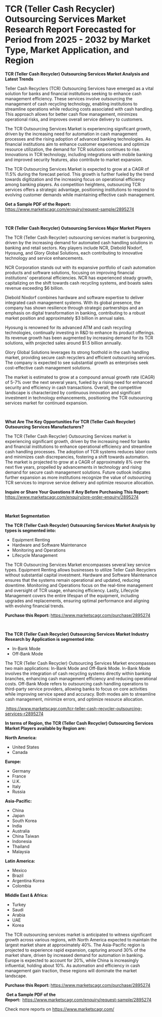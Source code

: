 <p><h1>TCR (Teller Cash Recycler) Outsourcing Services Market Research Report Forecasted for Period from 2025 -  2032 by Market Type, Market Application, and Region</h1></p><p><strong>TCR (Teller Cash Recycler) Outsourcing Services Market Analysis and Latest Trends</strong></p>
<p><p>Teller Cash Recyclers (TCR) Outsourcing Services have emerged as a vital solution for banks and financial institutions seeking to enhance cash management efficiency. These services involve outsourcing the management of cash recycling technology, enabling institutions to streamline operations while reducing costs associated with cash handling. This approach allows for better cash flow management, minimizes operational risks, and improves overall service delivery to customers.</p><p>The TCR Outsourcing Services Market is experiencing significant growth, driven by the increasing need for automation in cash management processes and the rising adoption of advanced banking technologies. As financial institutions aim to enhance customer experiences and optimize resource utilization, the demand for TCR solutions continues to rise. Innovations in TCR technology, including integrations with mobile banking and improved security features, also contribute to market expansion. </p><p>The TCR Outsourcing Services Market is expected to grow at a CAGR of 11.5% during the forecast period. This growth is further fueled by the trend towards digitization and the increasing focus on operational efficiency among banking players. As competition heightens, outsourcing TCR services offers a strategic advantage, positioning institutions to respond to evolving customer demands while maintaining effective cash management.</p></p>
<p><strong>Get a Sample PDF of the Report:&nbsp;</strong> <a href="https://www.marketscagr.com/enquiry/request-sample/2895274?utm_campaign=3447&utm_medium=2&utm_source=Github&utm_content=ia&utm_term=15032025&utm_id=tcr-teller-cash-recycler-outsourcing-services">https://www.marketscagr.com/enquiry/request-sample/2895274</a></p>
<p>&nbsp;</p>
<p><strong>TCR (Teller Cash Recycler) Outsourcing Services Major Market Players</strong></p>
<p><p>The TCR (Teller Cash Recycler) outsourcing services market is burgeoning, driven by the increasing demand for automated cash handling solutions in banking and retail sectors. Key players include NCR, Diebold Nixdorf, Hyosung, and Glory Global Solutions, each contributing to innovative technology and service enhancements.</p><p>NCR Corporation stands out with its expansive portfolio of cash automation products and software solutions, focusing on improving financial institutions' operational efficiencies. NCR has experienced steady growth, capitalizing on the shift towards cash recycling systems, and boasts sales revenue exceeding $6 billion.</p><p>Diebold Nixdorf combines hardware and software expertise to deliver integrated cash management systems. With its global presence, the company has shown resilience through strategic partnerships and an emphasis on digital transformation in banking, contributing to a robust market position and approximately $3 billion in annual sales.</p><p>Hyosung is renowned for its advanced ATM and cash recycling technologies, continually investing in R&D to enhance its product offerings. Its revenue growth has been augmented by increasing demand for its TCR solutions, with projected sales around $1.5 billion annually.</p><p>Glory Global Solutions leverages its strong foothold in the cash handling market, providing secure cash recyclers and efficient outsourcing services. The company is expected to see substantial growth as enterprises seek cost-effective cash management solutions.</p><p>The market is estimated to grow at a compound annual growth rate (CAGR) of 5-7% over the next several years, fueled by a rising need for enhanced security and efficiency in cash transactions. Overall, the competitive landscape is characterized by continuous innovation and significant investment in technology enhancements, positioning the TCR outsourcing services market for continued expansion.</p></p>
<p>&nbsp;</p>
<p><strong>What Are The Key Opportunities For TCR (Teller Cash Recycler) Outsourcing Services Manufacturers?</strong></p>
<p><p>The TCR (Teller Cash Recycler) Outsourcing Services market is experiencing significant growth, driven by the increasing need for banks and financial institutions to enhance operational efficiency and streamline cash handling processes. The adoption of TCR systems reduces labor costs and minimizes cash discrepancies, fostering a shift towards automation. The market is projected to grow at a CAGR of approximately 8% over the next five years, propelled by advancements in technology and rising demand for secure cash management solutions. Future outlook indicates further expansion as more institutions recognize the value of outsourcing TCR services to improve service delivery and optimize resource allocation.</p></p>
<p><strong>Inquire or Share Your Questions If Any Before Purchasing This Report:</strong> <a href="https://www.marketscagr.com/enquiry/pre-order-enquiry/2895274?utm_campaign=3447&utm_medium=2&utm_source=Github&utm_content=ia&utm_term=15032025&utm_id=tcr-teller-cash-recycler-outsourcing-services">https://www.marketscagr.com/enquiry/pre-order-enquiry/2895274</a></p>
<p>&nbsp;</p>
<p><strong>Market Segmentation</strong></p>
<p><strong>The TCR (Teller Cash Recycler) Outsourcing Services Market Analysis by types is segmented into:</strong></p>
<p><ul><li>Equipment Renting</li><li>Hardware and Software Maintenance</li><li>Monitoring and Operations</li><li>Lifecycle Management</li></ul></p>
<p><p>The TCR Outsourcing Services Market encompasses several key service types. Equipment Renting allows businesses to utilize Teller Cash Recyclers without substantial capital investment. Hardware and Software Maintenance ensures that the systems remain operational and updated, reducing downtime. Monitoring and Operations focus on the real-time management and oversight of TCR usage, enhancing efficiency. Lastly, Lifecycle Management covers the entire lifespan of the equipment, including upgrades and replacements, ensuring optimal performance and aligning with evolving financial trends.</p></p>
<p><strong>Purchase this Report:&nbsp;</strong><a href="https://www.marketscagr.com/purchase/2895274?utm_campaign=3447&utm_medium=2&utm_source=Github&utm_content=ia&utm_term=15032025&utm_id=tcr-teller-cash-recycler-outsourcing-services">https://www.marketscagr.com/purchase/2895274</a></p>
<p>&nbsp;</p>
<p><strong>The TCR (Teller Cash Recycler) Outsourcing Services Market Industry Research by Application is segmented into:</strong></p>
<p><ul><li>In-Bank Mode</li><li>Off-Bank Mode</li></ul></p>
<p><p>The TCR (Teller Cash Recycler) Outsourcing Services Market encompasses two main applications: In-Bank Mode and Off-Bank Mode. In-Bank Mode involves the integration of cash recycling systems directly within banking branches, enhancing cash management efficiency and reducing operational costs. Off-Bank Mode refers to outsourcing cash handling operations to third-party service providers, allowing banks to focus on core activities while improving service speed and accuracy. Both modes aim to streamline cash management, minimize errors, and optimize resource allocation.</p></p>
<p><a href="https://www.marketscagr.com/tcr-teller-cash-recycler-outsourcing-services-r2895274?utm_campaign=3447&utm_medium=2&utm_source=Github&utm_content=ia&utm_term=15032025&utm_id=tcr-teller-cash-recycler-outsourcing-services">&nbsp;https://www.marketscagr.com/tcr-teller-cash-recycler-outsourcing-services-r2895274</a></p>
<p><strong>In terms of Region, the TCR (Teller Cash Recycler) Outsourcing Services Market Players available by Region are:</strong></p>
<p>
    <p> <strong> North America: </strong>
        <ul>
            <li>United States</li>
            <li>Canada</li>
        </ul>
        </p> 
    <p> <strong> Europe: </strong>
        <ul>
            <li>Germany</li>
            <li>France</li>
            <li>U.K.</li>
            <li>Italy</li>
            <li>Russia</li>
        </ul>
        </p> 
    <p> <strong> Asia-Pacific: </strong>
        <ul>
            <li>China</li>
            <li>Japan</li>
            <li>South Korea</li>
            <li>India</li>
            <li>Australia</li>
            <li>China Taiwan</li>
            <li>Indonesia</li>
            <li>Thailand</li>
            <li>Malaysia</li>
        </ul>
        </p> 
    <p> <strong> Latin America: </strong>
        <ul>
            <li>Mexico</li>
            <li>Brazil</li>
            <li>Argentina Korea</li>
            <li>Colombia</li>
        </ul>
        </p> 
    <p> <strong> Middle East & Africa: </strong>
        <ul>
            <li>Turkey</li>
            <li>Saudi</li>
            <li>Arabia</li>
            <li>UAE</li>
            <li>Korea</li>
        </ul>
    </p>
    </p>
<p><p>The TCR outsourcing services market is anticipated to witness significant growth across various regions, with North America expected to maintain the largest market share at approximately 40%. The Asia-Pacific region is projected to experience rapid expansion, capturing around 30% of the market share, driven by increased demand for automation in banking. Europe is expected to account for 20%, while China is increasingly influential, holding about 10%. As automation and efficiency in cash management gain traction, these regions will dominate the market landscape.</p></p>
<p><strong>Purchase this Report: </strong><a href="https://www.marketscagr.com/purchase/2895274?utm_campaign=3447&utm_medium=2&utm_source=Github&utm_content=ia&utm_term=15032025&utm_id=tcr-teller-cash-recycler-outsourcing-services">https://www.marketscagr.com/purchase/2895274</a></p>
<p>&nbsp;<strong>Get a Sample PDF of the Report:&nbsp;&nbsp;</strong><a href="https://www.marketscagr.com/enquiry/request-sample/2895274?utm_campaign=3447&utm_medium=2&utm_source=Github&utm_content=ia&utm_term=15032025&utm_id=tcr-teller-cash-recycler-outsourcing-services">https://www.marketscagr.com/enquiry/request-sample/2895274</a></p>
<p><strong></strong></p>
<p>Check more reports on <a href="https://www.marketscagr.com/?utm_campaign=3447&utm_medium=2&utm_source=Github&utm_content=ia&utm_term=15032025&utm_id=tcr-teller-cash-recycler-outsourcing-services">https://www.marketscagr.com/</a></p>